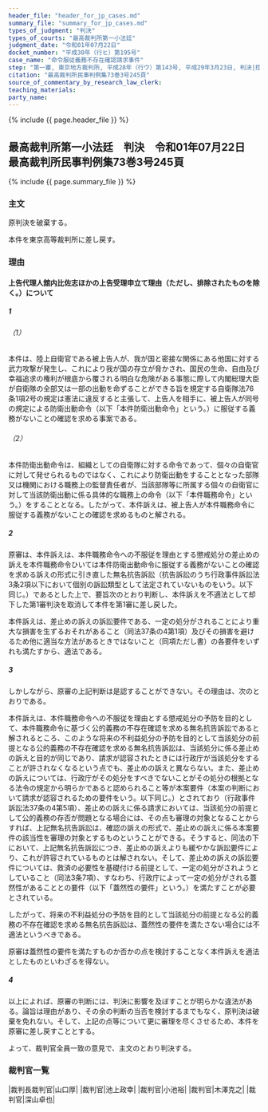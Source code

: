 ```yaml
---
header_file: "header_for_jp_cases.md"
summary_file: "summary_for_jp_cases.md"
types_of_judgment: "判決"
types_of_courts: "最高裁判所第一小法廷"
judgment_date: "令和01年07月22日"
docket_number: "平成30年（行ヒ）第195号"
case_name: "命令服従義務不存在確認請求事件"
step: "第一審, 東京地方裁判所, 平成28年（行ウ）第143号, 平成29年3月23日, 判決|控訴審, 東京高等裁判所, 平成29年（行コ）第157号, 平成30年1月31日, 判決|差戻控訴審, 東京高等裁判所, 令和1年（行コ）第203号, 令和2年2月13日, 判決"
citation: "最高裁判所民事判例集73巻3号245頁"
source_of_commentary_by_research_law_clerk:
teaching_materials:
party_name:
---
```


{% include {{ page.header_file }}  %}

## 最高裁判所第一小法廷　判決　令和01年07月22日　最高裁判所民事判例集73巻3号245頁

{% include {{ page.summary_file }}  %}






### 主文



原判決を破棄する。

本件を東京高等裁判所に差し戻す。





### 理由



#### 上告代理人舘内比佐志ほかの上告受理申立て理由（ただし、排除されたものを除く。）について

##### 1

###### （1）

本件は、陸上自衛官である被上告人が、我が国と密接な関係にある他国に対する武力攻撃が発生し、これにより我が国の存立が脅かされ、国民の生命、自由及び幸福追求の権利が根底から覆される明白な危険がある事態に際して内閣総理大臣が自衛隊の全部又は一部の出動を命ずることができる旨を規定する自衛隊法76条1項2号の規定は憲法に違反すると主張して、上告人を相手に、被上告人が同号の規定による防衛出動命令（以下「本件防衛出動命令」という。）に服従する義務がないことの確認を求める事案である。

###### （2）

本件防衛出動命令は、組織としての自衛隊に対する命令であって、個々の自衛官に対して発せられるものではなく、これにより防衛出動をすることとなった部隊又は機関における職務上の監督責任者が、当該部隊等に所属する個々の自衛官に対して当該防衛出動に係る具体的な職務上の命令（以下「本件職務命令」という。）をすることとなる。したがって、本件訴えは、被上告人が本件職務命令に服従する義務がないことの確認を求めるものと解される。

##### 2

原審は、本件訴えは、本件職務命令への不服従を理由とする懲戒処分の差止めの訴えを本件職務命令ひいては本件防衛出動命令に服従する義務がないことの確認を求める訴えの形式に引き直した無名抗告訴訟（抗告訴訟のうち行政事件訴訟法3条2項以下において個別の訴訟類型として法定されていないものをいう。以下同じ。）であるとした上で、要旨次のとおり判断し、本件訴えを不適法として却下した第1審判決を取消して本件を第1審に差し戻した。

本件訴えは、差止めの訴えの訴訟要件である、一定の処分がされることにより重大な損害を生ずるおそれがあること（同法37条の4第1項）及びその損害を避けるため他に適当な方法があるときではないこと（同項ただし書）の各要件をいずれも満たすから、適法である。

##### 3

しかしながら、原審の上記判断は是認することができない。その理由は、次のとおりである。

本件訴えは、本件職務命令への不服従を理由とする懲戒処分の予防を目的として、本件職務命令に基づく公的義務の不存在確認を求める無名抗告訴訟であると解されるところ、このような将来の不利益処分の予防を目的として当該処分の前提となる公的義務の不存在確認を求める無名抗告訴訟は、当該処分に係る差止めの訴えと目的が同じであり、請求が認容されたときには行政庁が当該処分をすることが許されなくなるという点でも、差止めの訴えと異ならない。また、差止めの訴えについては、行政庁がその処分をすべきでないことがその処分の根拠となる法令の規定から明らかであると認められること等が本案要件（本案の判断において請求が認容されるための要件をいう。以下同じ。）とされており（行政事件訴訟法37条の4第5項）、差止めの訴えに係る請求においては、当該処分の前提として公的義務の存否が問題となる場合には、その点も審理の対象となることからすれば、上記無名抗告訴訟は、確認の訴えの形式で、差止めの訴えに係る本案要件の該当性を審理の対象とするものということができる。そうすると、同法の下において、上記無名抗告訴訟につき、差止めの訴えよりも緩やかな訴訟要件により、これが許容されているものとは解されない。そして、差止めの訴えの訴訟要件については、救済の必要性を基礎付ける前提として、一定の処分がされようとしていること（同法3条7項）、すなわち、行政庁によって一定の処分がされる蓋然性があることとの要件（以下「蓋然性の要件」という。）を満たすことが必要とされている。

したがって、将来の不利益処分の予防を目的として当該処分の前提となる公的義務の不存在確認を求める無名抗告訴訟は、蓋然性の要件を満たさない場合には不適法というべきである。

原審は蓋然性の要件を満たすものか否かの点を検討することなく本件訴えを適法としたものといわざるを得ない。

##### 4

以上によれば、原審の判断には、判決に影響を及ぼすことが明らかな違法がある。論旨は理由があり、その余の判断の当否を検討するまでもなく、原判決は破棄を免れない。そして、上記の点等について更に審理を尽くさせるため、本件を原審に差し戻すこととする。

よって、裁判官全員一致の意見で、主文のとおり判決する。

### 裁判官一覧

|裁判長裁判官|山口厚|
|裁判官|池上政幸|
|裁判官|小池裕|
|裁判官|木澤克之|
|裁判官|深山卓也|




